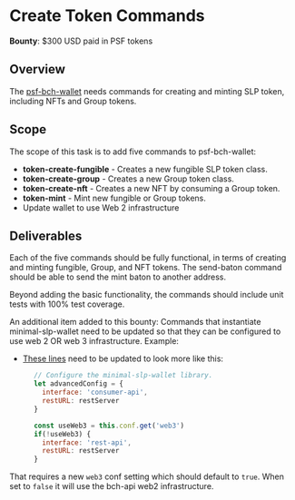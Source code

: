 # Create Token Commands

**Bounty**: $300 USD paid in PSF tokens

## Overview

The [psf-bch-wallet](https://github.com/Permissionless-Software-Foundation/psf-bch-wallet) needs commands for creating and minting SLP token, including NFTs and Group tokens.

## Scope
The scope of this task is to add five commands to psf-bch-wallet:
- **token-create-fungible** - Creates a new fungible SLP token class.
- **token-create-group** - Creates a new Group token class.
- **token-create-nft** - Creates a new NFT by consuming a Group token.
- **token-mint** - Mint new fungible or Group tokens.
- Update wallet to use Web 2 infrastructure

## Deliverables

Each of the five commands should be fully functional, in terms of creating and minting fungible, Group, and NFT tokens. The send-baton command should be able to send the mint baton to another address.

Beyond adding the basic functionality, the commands should include unit tests with 100% test coverage.

An additional item added to this bounty: Commands that instantiate minimal-slp-wallet need to be updated so that they can be configured to use web 2 OR web 3 infrastructure. Example:
- [These lines](https://github.com/Permissionless-Software-Foundation/psf-bch-wallet/blob/870782e9629ba30df379c6b3936ca137c474f2f9/src/commands/wallet-balances.js#L74-L79) need to be updated to look more like this:

```javascript
      // Configure the minimal-slp-wallet library.
      let advancedConfig = {
        interface: 'consumer-api',
        restURL: restServer
      }

      const useWeb3 = this.conf.get('web3')
      if(!useWeb3) {
        interface: 'rest-api',
        restURL: restServer
      }
```

That requires a new `web3` conf setting which should default to `true`. When set to `false` it will use the bch-api web2 infrastructure.
